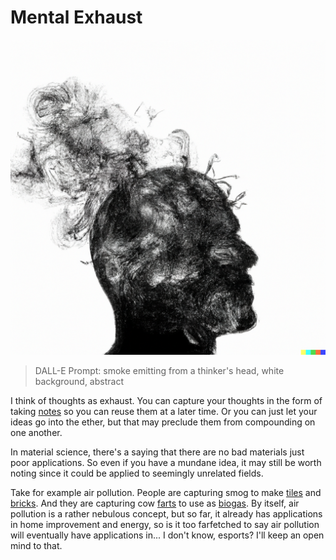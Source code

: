 # Mental Exhaust

![](index.png)
> DALL-E Prompt: smoke emitting from a thinker's head, white background, abstract

I think of thoughts as exhaust. You can capture your thoughts in the form of taking [notes](https://github.com/wepsree/substack/blob/main/coming-soon.md) so you can reuse them at a later time. Or you can just let your ideas go into the ether, but that may preclude them from compounding on one another.

In material science, there's a saying that there are no bad materials just poor applications. So even if you have a mundane idea, it may still be worth noting since it could be applied to seemingly unrelated fields.

Take for example air pollution. People are capturing smog to make [tiles](https://youtu.be/A1yCK6GS3Ew) and [bricks](https://qz.com/562319/a-chinese-artist-vacuumed-up-beijings-smog-for-100-days-and-made-a-brick-from-what-he-collected/). And they are capturing cow [farts](https://www.dailymail.co.uk/sciencetech/article-2606956/Now-THATS-wind-power-Cows-wear-BACKPACKS-capture-emissions-miniature-power-stations.html) to use as [biogas](https://en.wikipedia.org/wiki/Biogas). By itself, air pollution is a rather nebulous concept, but so far, it already has applications in home improvement and energy, so is it too farfetched to say air pollution will eventually have applications in... I don't know, esports? I'll keep an open mind to that.
